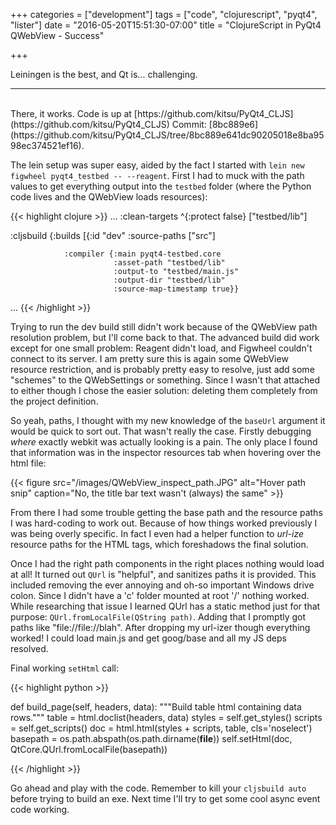 +++
categories = ["development"]
tags = ["code", "clojurescript", "pyqt4", "lister"]
date = "2016-05-20T15:51:30-07:00"
title = "ClojureScript in PyQt4 QWebView - Success"

+++

Leiningen is the best, and Qt is... challenging.
<!--more-->
<hr/><br/>
There, it works. Code is up at
[https://github.com/kitsu/PyQt4_CLJS](https://github.com/kitsu/PyQt4_CLJS)
Commit:
[8bc889e6](https://github.com/kitsu/PyQt4_CLJS/tree/8bc889e641dc90205018e8ba9598ec374521ef16).

The lein setup was super easy, aided by the fact I started with
`lein new figwheel pyqt4_testbed -- --reagent`. First I had to muck with the
path values to get everything output into the `testbed` folder (where the Python
code lives and the QWebView loads resources):

{{< highlight clojure >}}
...
  :clean-targets ^{:protect false} ["testbed/lib"]

  :cljsbuild {:builds
              [{:id "dev"
                :source-paths ["src"]

                :compiler {:main pyqt4-testbed.core
                           :asset-path "testbed/lib"
                           :output-to "testbed/main.js"
                           :output-dir "testbed/lib"
                           :source-map-timestamp true}}
...
{{< /highlight >}}

Trying to run the dev build still didn't work because of the QWebView path
resolution problem, but I'll come back to that. The advanced build did work
except for one small problem: Reagent didn't load, and Figwheel couldn't
connect to its server. I am pretty sure this is again some QWebView resource
restriction, and is probably pretty easy to resolve, just add some "schemes" to
the QWebSettings or something. Since I wasn't that attached to either though I
chose the easier solution: deleting them completely from the project definition.

So yeah, paths, I thought with my new knowledge of the `baseUrl` argument it
would be quick to sort out. That wasn't really the case. Firstly debugging
_where_ exactly webkit was actually looking is a pain. The only place I found
that information was in the inspector resources tab when hovering over the html
file:

{{< figure src="/images/QWebView_inspect_path.JPG" alt="Hover path snip"
caption="No, the title bar text wasn't (always) the same" >}}

From there I had some trouble getting the base path and the resource paths I was
hard-coding to work out. Because of how things worked previously I was being
overly specific. In fact I even had a helper function to *url-ize* resource
paths for the HTML tags, which foreshadows the final solution.

Once I had the right path components in the right places nothing would load at
all! It turned out `QUrl` is "helpful", and sanitizes paths it is
provided. This included removing the ever annoying and oh-so important Windows
drive colon. Since I didn't have a 'c' folder mounted at root '/' nothing
worked. While researching that issue I learned QUrl has a static method just for
that purpose: `QUrl.fromLocalFile(QString path)`. Adding that I promptly got
paths like "file://file://blah". After dropping my url-izer though everything
worked! I could load main.js and get goog/base and all my JS deps resolved.

Final working `setHtml` call:

{{< highlight python >}}

def build_page(self, headers, data):
    """Build table html containing data rows."""
    table = html.doclist(headers, data)
    styles = self.get_styles()
    scripts = self.get_scripts()
    doc = html.html(styles + scripts, table, cls='noselect')
    basepath = os.path.abspath(os.path.dirname(__file__))
    self.setHtml(doc, QtCore.QUrl.fromLocalFile(basepath))

{{< /highlight >}}

Go ahead and play with the code. Remember to kill your `cljsbuild auto` before
trying to build an exe. Next time I'll try to get some cool async event code
working.